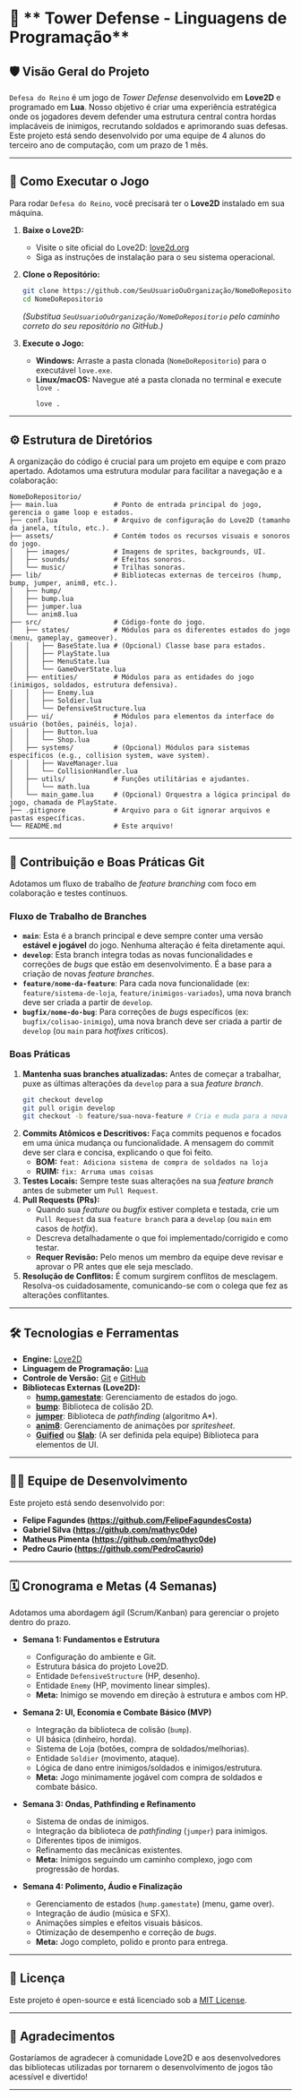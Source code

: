 # 🏰 ** Tower Defense - Linguagens de Programação**

## 🛡️ Visão Geral do Projeto

`Defesa do Reino` é um jogo de *Tower Defense* desenvolvido em **Love2D** e programado em **Lua**. Nosso objetivo é criar uma experiência estratégica onde os jogadores devem defender uma estrutura central contra hordas implacáveis de inimigos, recrutando soldados e aprimorando suas defesas. Este projeto está sendo desenvolvido por uma equipe de 4 alunos do terceiro ano de computação, com um prazo de 1 mês.

-----

## 🚀 Como Executar o Jogo

Para rodar `Defesa do Reino`, você precisará ter o **Love2D** instalado em sua máquina.

1.  **Baixe o Love2D:**

      * Visite o site oficial do Love2D: [love2d.org](https://love2d.org/)
      * Siga as instruções de instalação para o seu sistema operacional.

2.  **Clone o Repositório:**

    ```bash
    git clone https://github.com/SeuUsuarioOuOrganização/NomeDoRepositorio.git
    cd NomeDoRepositorio
    ```

    *(Substitua `SeuUsuarioOuOrganização/NomeDoRepositorio` pelo caminho correto do seu repositório no GitHub.)*

3.  **Execute o Jogo:**

      * **Windows:** Arraste a pasta clonada (`NomeDoRepositorio`) para o executável `love.exe`.
      * **Linux/macOS:** Navegue até a pasta clonada no terminal e execute `love .`
        ```bash
        love .
        ```

-----

## ⚙️ Estrutura de Diretórios

A organização do código é crucial para um projeto em equipe e com prazo apertado. Adotamos uma estrutura modular para facilitar a navegação e a colaboração:

```
NomeDoRepositorio/
├── main.lua              # Ponto de entrada principal do jogo, gerencia o game loop e estados.
├── conf.lua              # Arquivo de configuração do Love2D (tamanho da janela, título, etc.).
├── assets/               # Contém todos os recursos visuais e sonoros do jogo.
│   ├── images/           # Imagens de sprites, backgrounds, UI.
│   ├── sounds/           # Efeitos sonoros.
│   └── music/            # Trilhas sonoras.
├── lib/                  # Bibliotecas externas de terceiros (hump, bump, jumper, anim8, etc.).
│   ├── hump/
│   ├── bump.lua
│   ├── jumper.lua
│   └── anim8.lua
├── src/                  # Código-fonte do jogo.
│   ├── states/           # Módulos para os diferentes estados do jogo (menu, gameplay, gameover).
│   │   ├── BaseState.lua # (Opcional) Classe base para estados.
│   │   ├── PlayState.lua
│   │   ├── MenuState.lua
│   │   └── GameOverState.lua
│   ├── entities/         # Módulos para as entidades do jogo (inimigos, soldados, estrutura defensiva).
│   │   ├── Enemy.lua
│   │   ├── Soldier.lua
│   │   └── DefensiveStructure.lua
│   ├── ui/               # Módulos para elementos da interface do usuário (botões, painéis, loja).
│   │   ├── Button.lua
│   │   └── Shop.lua
│   ├── systems/          # (Opcional) Módulos para sistemas específicos (e.g., collision system, wave system).
│   │   ├── WaveManager.lua
│   │   └── CollisionHandler.lua
│   ├── utils/            # Funções utilitárias e ajudantes.
│   │   └── math.lua
│   └── main_game.lua     # (Opcional) Orquestra a lógica principal do jogo, chamada de PlayState.
├── .gitignore            # Arquivo para o Git ignorar arquivos e pastas específicas.
└── README.md             # Este arquivo!
```

-----

## 🤝 Contribuição e Boas Práticas Git

Adotamos um fluxo de trabalho de *feature branching* com foco em colaboração e testes contínuos.

### Fluxo de Trabalho de Branches

  * **`main`**: Esta é a branch principal e deve sempre conter uma versão **estável e jogável** do jogo. Nenhuma alteração é feita diretamente aqui.
  * **`develop`**: Esta branch integra todas as novas funcionalidades e correções de *bugs* que estão em desenvolvimento. É a base para a criação de novas *feature branches*.
  * **`feature/nome-da-feature`**: Para cada nova funcionalidade (ex: `feature/sistema-de-loja`, `feature/inimigos-variados`), uma nova branch deve ser criada a partir de `develop`.
  * **`bugfix/nome-do-bug`**: Para correções de *bugs* específicos (ex: `bugfix/colisao-inimigo`), uma nova branch deve ser criada a partir de `develop` (ou `main` para *hotfixes* críticos).

### Boas Práticas

1.  **Mantenha suas branches atualizadas:** Antes de começar a trabalhar, puxe as últimas alterações da `develop` para a sua *feature branch*.
    ```bash
    git checkout develop
    git pull origin develop
    git checkout -b feature/sua-nova-feature # Cria e muda para a nova branch
    ```
2.  **Commits Atômicos e Descritivos:** Faça commits pequenos e focados em uma única mudança ou funcionalidade. A mensagem do commit deve ser clara e concisa, explicando o que foi feito.
      * **BOM:** `feat: Adiciona sistema de compra de soldados na loja`
      * **RUIM:** `fix: Arruma umas coisas`
3.  **Testes Locais:** Sempre teste suas alterações na sua *feature branch* antes de submeter um `Pull Request`.
4.  **Pull Requests (PRs):**
      * Quando sua *feature* ou *bugfix* estiver completa e testada, crie um `Pull Request` da sua `feature branch` para a `develop` (ou `main` em casos de *hotfix*).
      * Descreva detalhadamente o que foi implementado/corrigido e como testar.
      * **Requer Revisão:** Pelo menos um membro da equipe deve revisar e aprovar o PR antes que ele seja mesclado.
5.  **Resolução de Conflitos:** É comum surgirem conflitos de mesclagem. Resolva-os cuidadosamente, comunicando-se com o colega que fez as alterações conflitantes.

-----

## 🛠️ Tecnologias e Ferramentas

  * **Engine:** [Love2D](https://love2d.org/)
  * **Linguagem de Programação:** [Lua](https://www.lua.org/)
  * **Controle de Versão:** [Git](https://git-scm.com/) e [GitHub](https://github.com/)
  * **Bibliotecas Externas (Love2D):**
      * **[hump.gamestate](https://github.com/vrld/hump)**: Gerenciamento de estados do jogo.
      * **[bump](https://github.com/kikito/bump.lua)**: Biblioteca de colisão 2D.
      * **[jumper](https://github.com/Yonaba/Jumper)**: Biblioteca de *pathfinding* (algoritmo A\*).
      * **[anim8](https://github.com/kikito/anim8)**: Gerenciamento de animações por *spritesheet*.
      * **[Guified](https://www.google.com/search?q=https://github.com/rxi/guified)** ou **[Slab](https://www.google.com/search?q=https://github.com/rxi/slab)**: (A ser definida pela equipe) Biblioteca para elementos de UI.

-----

## 👨‍💻 Equipe de Desenvolvimento

Este projeto está sendo desenvolvido por:

  * **Felipe Fagundes (https://github.com/FelipeFagundesCosta)** 
  * **Gabriel Silva (https://github.com/mathyc0de)** 
  * **Matheus Pimenta (https://github.com/mathyc0de)** 
  * **Pedro Caurio (https://github.com/PedroCaurio)** 

-----

## 🗓️ Cronograma e Metas (4 Semanas)

Adotamos uma abordagem ágil (Scrum/Kanban) para gerenciar o projeto dentro do prazo.

  * **Semana 1: Fundamentos e Estrutura**

      * Configuração do ambiente e Git.
      * Estrutura básica do projeto Love2D.
      * Entidade `DefensiveStructure` (HP, desenho).
      * Entidade `Enemy` (HP, movimento linear simples).
      * **Meta:** Inimigo se movendo em direção à estrutura e ambos com HP.

  * **Semana 2: UI, Economia e Combate Básico (MVP)**

      * Integração da biblioteca de colisão (`bump`).
      * UI básica (dinheiro, horda).
      * Sistema de Loja (botões, compra de soldados/melhorias).
      * Entidade `Soldier` (movimento, ataque).
      * Lógica de dano entre inimigos/soldados e inimigos/estrutura.
      * **Meta:** Jogo minimamente jogável com compra de soldados e combate básico.

  * **Semana 3: Ondas, Pathfinding e Refinamento**

      * Sistema de ondas de inimigos.
      * Integração da biblioteca de *pathfinding* (`jumper`) para inimigos.
      * Diferentes tipos de inimigos.
      * Refinamento das mecânicas existentes.
      * **Meta:** Inimigos seguindo um caminho complexo, jogo com progressão de hordas.

  * **Semana 4: Polimento, Áudio e Finalização**

      * Gerenciamento de estados (`hump.gamestate`) (menu, game over).
      * Integração de áudio (música e SFX).
      * Animações simples e efeitos visuais básicos.
      * Otimização de desempenho e correção de *bugs*.
      * **Meta:** Jogo completo, polido e pronto para entrega.

-----

## 📝 Licença

Este projeto é open-source e está licenciado sob a [MIT License](https://www.google.com/search?q=LICENSE).

-----

## 🎉 Agradecimentos

Gostaríamos de agradecer à comunidade Love2D e aos desenvolvedores das bibliotecas utilizadas por tornarem o desenvolvimento de jogos tão acessível e divertido\!

-----